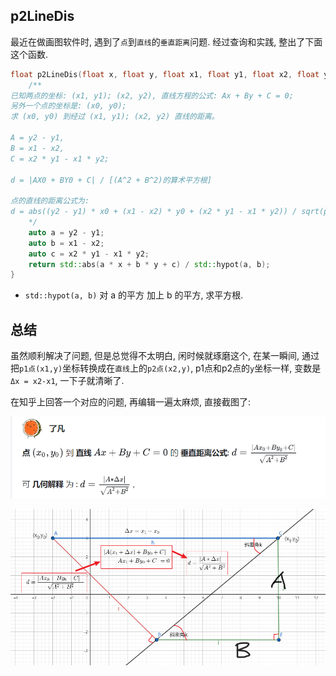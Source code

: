 ## p2LineDis

最近在做画图软件时, 遇到了`点`到`直线`的`垂直距离`问题. 经过查询和实践, 整出了下面这个函数.

```cpp
float p2LineDis(float x, float y, float x1, float y1, float x2, float y2) {
    /**
已知两点的坐标: (x1, y1); (x2, y2), 直线方程的公式: Ax + By + C = 0;
另外一个点的坐标是: (x0, y0);
求 (x0, y0) 到经过 (x1, y1); (x2, y2) 直线的距离。

A = y2 - y1,
B = x1 - x2,
C = x2 * y1 - x1 * y2;

d = |AX0 + BY0 + C| / [(A^2 + B^2)的算术平方根]

点的直线的距离公式为:
d = abs((y2 - y1) * x0 + (x1 - x2) * y0 + (x2 * y1 - x1 * y2)) / sqrt(pow(y2 - y1, 2) + pow(x1 - x2, 2));
    */
    auto a = y2 - y1;
    auto b = x1 - x2;
    auto c = x2 * y1 - x1 * y2;
    return std::abs(a * x + b * y + c) / std::hypot(a, b);
}
```

- `std::hypot(a, b)`
  对 a 的平方 加上 b 的平方, 求平方根.

## 总结

虽然顺利解决了问题, 但是总觉得不太明白, 闲时候就琢磨这个, 在某一瞬间, 通过把`p1点(x1,y)`坐标转换成在`直线`上的`p2点(x2,y)`, p1点和p2点的`y`坐标一样, 变数是`Δx = x2-x1`, 一下子就清晰了.

在知乎上回答一个对应的问题, 再编辑一遍太麻烦, 直接截图了:

![Alt text](../img/image-1.png)

![Alt text](../img/%E7%82%B9%E5%88%B0%E7%9B%B4%E7%BA%BF%E5%9E%82%E7%9B%B4%E8%B7%9D%E7%A6%BB.png)
